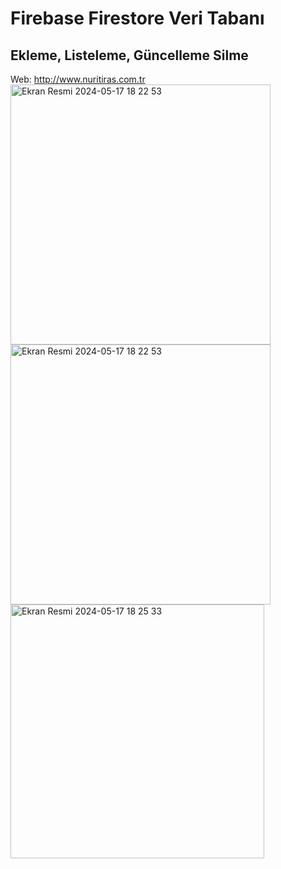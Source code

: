 # Firebase Firestore Veri Tabanı 
## Ekleme, Listeleme, Güncelleme Silme
Web: http://www.nuritiras.com.tr
<img width="416" alt="Ekran Resmi 2024-05-17 18 22 53" src="https://github.com/nuritiras/FirebaseFirestoreUygulama/assets/47992544/7afa8f08-c76a-40ef-91f5-3c3e6c1761dc">
<img width="416" alt="Ekran Resmi 2024-05-17 18 22 53" src="https://github.com/nuritiras/FirebaseFirestoreUygulama/assets/47992544/df212bc9-82c6-4ad7-a284-f05df141be84">
<img width="406" alt="Ekran Resmi 2024-05-17 18 25 33" src="https://github.com/nuritiras/FirebaseFirestoreUygulama/assets/47992544/77f3186e-a7f0-41f1-9e6f-9d1deb30da5f">
